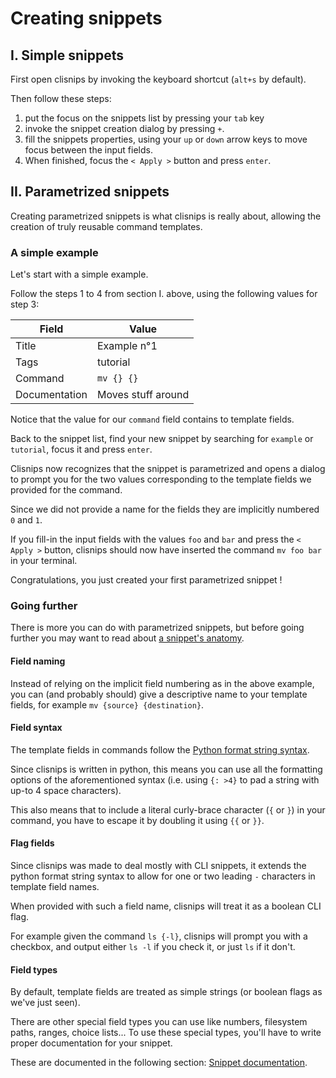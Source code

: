 # Creating snippets

## I. Simple snippets

First open clisnips by invoking the keyboard shortcut (`alt+s` by default).

Then follow these steps:
  1. put the focus on the snippets list by pressing your `tab` key
  2. invoke the snippet creation dialog by pressing `+`.
  3. fill the snippets properties, using your `up` or `down` arrow keys to move focus between the input fields.
  4. When finished, focus the `< Apply >` button and press `enter`.

## II. Parametrized snippets

Creating parametrized snippets is what clisnips is really about,
allowing the creation of truly reusable command templates.

### A simple example

Let's start with a simple example.

Follow the steps 1 to 4 from section I. above, using the following values for step 3:

| Field         | Value              |
|---------------|--------------------|
| Title         | Example n°1        |
| Tags          | tutorial           |
| Command       | `mv {} {}`         |
| Documentation | Moves stuff around |

Notice that the value for our `command` field contains to template fields.

Back to the snippet list, find your new snippet by searching for `example` or `tutorial`,
focus it and press `enter`.

Clisnips now recognizes that the snippet is parametrized and opens a dialog
to prompt you for the two values corresponding to the template fields we provided for the command.

Since we did not provide a name for the fields they are implicitly numbered `0` and `1`.

If you fill-in the input fields with the values `foo` and `bar` and press the `< Apply >` button,
clisnips should now have inserted the command `mv foo bar` in your terminal.

Congratulations, you just created your first parametrized snippet !

### Going further

There is more you can do with parametrized snippets,
but before going further you may want to read about
[a snippet's anatomy][snippet-anatomy].

#### Field naming

Instead of relying on the implicit field numbering as in the above example,
you can (and probably should) give a descriptive name to your template fields,
for example `mv {source} {destination}`.

#### Field syntax

The template fields in commands follow the [Python format string syntax](https://docs.python.org/3/library/string.html#format-string-syntax).

Since clisnips is written in python, this means you can use all the formatting options of the aforementioned syntax
(i.e. using `{: >4}` to pad a string with up-to 4 space characters).

This also means that to include a literal curly-brace character (`{` or `}`) in your command,
you have to escape it by doubling it using `{{` or `}}`.

#### Flag fields

Since clisnips was made to deal mostly with CLI snippets, it extends the python format string syntax
to allow for one or two leading `-` characters in template field names.

When provided with such a field name, clisnips will treat it as a boolean CLI flag.

For example given the command `ls {-l}`, clisnips will prompt you with a checkbox,
and output either `ls -l` if you check it, or just `ls` if it don't.


#### Field types

By default, template fields are treated as simple strings (or boolean flags as we've just seen).

There are other special field types you can use like numbers, filesystem paths, ranges, choice lists...
To use these special types, you'll have to write proper documentation for your snippet.

These are documented in the following section: [Snippet documentation][snippet-documentation].


[snippet-anatomy]: https://github.com/ju1ius/clisnips/blob/master/doc/snippet-anatomy.md
[snippet-documentation]: https://github.com/ju1ius/clisnips/blob/master/doc/snippet-documentation.md
